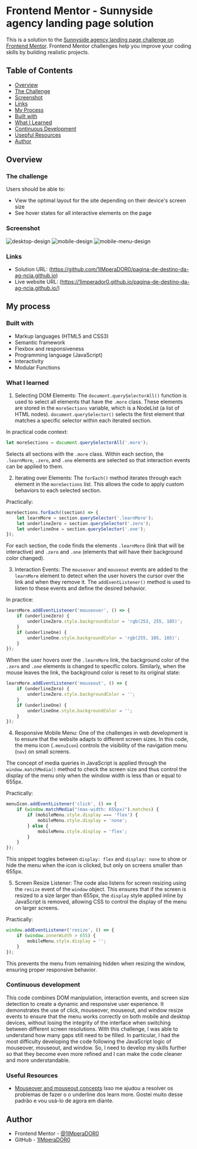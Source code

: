 # Frontend Mentor - Sunnyside agency landing page solution

This is a solution to the [Sunnyside agency landing page challenge on Frontend Mentor](https://www.frontendmentor.io/challenges/sunnyside-agency-landing-page-7yVs3B6ef). Frontend Mentor challenges help you improve your coding skills by building realistic projects.

## Table of Contents

- [Overview](#overview)
- [The Challenge](#the-challenge)
- [Screenshot](#screenshot)
- [Links](#links)
- [My Process](#my-process)
- [Built with](#built-with)
- [What I Learned](#what-i-learned)
- [Continuous Development](#continuous-development)
- [Usepful Resources](#useful-resources)
- [Author](#author)

## Overview

### The challenge

Users should be able to:

- View the optimal layout for the site depending on their device's screen size
- See hover states for all interactive elements on the page

### Screenshot
![desktop-design](./assets/images/desktop-design.png)
![mobile-design](./assets/images/mobile-design.png)
![mobile-menu-design](./assets/images/mobile-menu-design.png)

### Links

- Solution URL: (https://github.com/1IMperaDOR0/pagina-de-destino-da-ag-ncia.github.io)
- Live website URL: (https://1imperador0.github.io/pagina-de-destino-da-ag-ncia.github.io/)

## My process

### Built with

- Markup languages ​​(HTML5 and CSS3)
- Semantic framework
- Flexbox and responsiveness
- Programming language (JavaScript)
- Interactivity
- Modular Functions

### What I learned

1. Selecting DOM Elements:
The `document.querySelectorAll()` function is used to select all elements that have the `.more` class. These elements are stored in the `moreSections` variable, which is a NodeList (a list of HTML nodes). `document.querySelector()` selects the first element that matches a specific selector within each iterated section.

In practical code context:

```javascript
let moreSections = document.querySelectorAll('.more');
```

Selects all sections with the `.more` class. Within each section, the `.learnMore`, `.zero`, and `.one` elements are selected so that interaction events can be applied to them.

2. Iterating over Elements:
The `forEach()` method iterates through each element in the `moreSections` list. This allows the code to apply custom behaviors to each selected section.

Practically:

```javascript
moreSections.forEach((section) => {
    let learnMore = section.querySelector('.learnMore');
    let underlineZero = section.querySelector('.zero');
    let underlineOne = section.querySelector('.one');
});
```

For each section, the code finds the elements `.learnMore` (link that will be interactive) and `.zero` and `.one` (elements that will have their background color changed).

3. Interaction Events:
The `mouseover` and `mouseout` events are added to the `learnMore` element to detect when the user hovers the cursor over the link and when they remove it. The `addEventListener()` method is used to listen to these events and define the desired behavior.

In practice:

```javascript
learnMore.addEventListener('mouseover', () => {
    if (underlineZero) {
        underlineZero.style.backgroundColor = 'rgb(253, 255, 105)';
    }
    if (underlineOne) {
        underlineOne.style.backgroundColor = 'rgb(255, 105, 105)';
    }
});
```

When the user hovers over the `.learnMore` link, the background color of the `.zero` and `.one` elements is changed to specific colors. Similarly, when the mouse leaves the link, the background color is reset to its original state:

```javascript
learnMore.addEventListener('mouseout', () => {
    if (underlineZero) {
        underlineZero.style.backgroundColor = '';
    }
    if (underlineOne) {
        underlineOne.style.backgroundColor = '';
    }
});
```

4. Responsive Mobile Menu:
One of the challenges in web development is to ensure that the website adapts to different screen sizes. In this code, the menu icon (`.menuIcon`) controls the visibility of the navigation menu (`nav`) on small screens.

The concept of media queries in JavaScript is applied through the `window.matchMedia()` method to check the screen size and thus control the display of the menu only when the window width is less than or equal to 655px.

Practically:

```javascript
menuIcon.addEventListener('click', () => {
    if (window.matchMedia("(max-width: 655px)").matches) {
        if (mobileMenu.style.display === 'flex') {
            mobileMenu.style.display = 'none';
        } else {
            mobileMenu.style.display = 'flex';
        }
    }
});
```

This snippet toggles between `display: flex` and `display: none` to show or hide the menu when the icon is clicked, but only on screens smaller than 655px.

5. Screen Resize Listener:
The code also listens for screen resizing using the `resize` event of the `window` object. This ensures that if the screen is resized to a size larger than 655px, the `display` style applied inline by JavaScript is removed, allowing CSS to control the display of the menu on larger screens.

Practically:

```javascript
window.addEventListener('resize', () => {
    if (window.innerWidth > 655) {
        mobileMenu.style.display = '';
    }
});
```

This prevents the menu from remaining hidden when resizing the window, ensuring proper responsive behavior.

### Continuous development

This code combines DOM manipulation, interaction events, and screen size detection to create a dynamic and responsive user experience. It demonstrates the use of click, mouseover, mouseout, and window resize events to ensure that the menu works correctly on both mobile and desktop devices, without losing the integrity of the interface when switching between different screen resolutions. With this challenge, I was able to understand how many gaps still need to be filled. In particular, I had the most difficulty developing the code following the JavaScript logic of mouseover, mouseout, and window. So, I need to develop my skills further so that they become even more refined and I can make the code cleaner and more understandable.

### Useful Resources

- [Mouseover and mouseout concepts](https://javascript.info/mousemove-mouseover-mouseout-mouseenter-mouseleave) Isso me ajudou a resolver os problemas de fazer o o underline dos learn more. Gostei muito desse padrão e vou usá-lo de agora em diante.


## Author

- Frontend Mentor - [@1IMperaDOR0](https://www.frontendmentor.io/profile/1IMperaDOR0)
- GitHub - [1IMperaDOR0](https://github.com/1IMperaDOR0)
